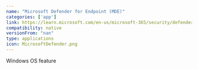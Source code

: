 ```yaml
---
name: "Microsoft Defender for Endpoint (MDE)"
categories: ['app']
link: https://learn.microsoft.com/en-us/microsoft-365/security/defender-endpoint/microsoft-defender-endpoint?view=o365-worldwide#compare-microsoft-endpoint-security-plans-1
compatibility: native
versionFrom: "nan"
type: applications
icon: MicrosoftDefender.png
---
```


Windows OS feature